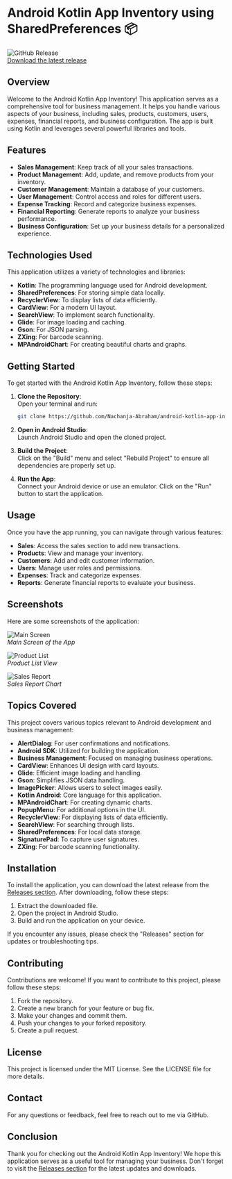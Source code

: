 # Android Kotlin App Inventory using SharedPreferences 📦

![GitHub Release](https://img.shields.io/badge/Release-Download-brightgreen)  
[Download the latest release](https://github.com/Nachanja-Abraham/android-kotlin-app-inventory-sharedpreferences/releases)  

## Overview

Welcome to the Android Kotlin App Inventory! This application serves as a comprehensive tool for business management. It helps you handle various aspects of your business, including sales, products, customers, users, expenses, financial reports, and business configuration. The app is built using Kotlin and leverages several powerful libraries and tools.

## Features

- **Sales Management**: Keep track of all your sales transactions.
- **Product Management**: Add, update, and remove products from your inventory.
- **Customer Management**: Maintain a database of your customers.
- **User Management**: Control access and roles for different users.
- **Expense Tracking**: Record and categorize business expenses.
- **Financial Reporting**: Generate reports to analyze your business performance.
- **Business Configuration**: Set up your business details for a personalized experience.

## Technologies Used

This application utilizes a variety of technologies and libraries:

- **Kotlin**: The programming language used for Android development.
- **SharedPreferences**: For storing simple data locally.
- **RecyclerView**: To display lists of data efficiently.
- **CardView**: For a modern UI layout.
- **SearchView**: To implement search functionality.
- **Glide**: For image loading and caching.
- **Gson**: For JSON parsing.
- **ZXing**: For barcode scanning.
- **MPAndroidChart**: For creating beautiful charts and graphs.

## Getting Started

To get started with the Android Kotlin App Inventory, follow these steps:

1. **Clone the Repository**:  
   Open your terminal and run:
   ```bash
   git clone https://github.com/Nachanja-Abraham/android-kotlin-app-inventory-sharedpreferences.git
   ```

2. **Open in Android Studio**:  
   Launch Android Studio and open the cloned project.

3. **Build the Project**:  
   Click on the "Build" menu and select "Rebuild Project" to ensure all dependencies are properly set up.

4. **Run the App**:  
   Connect your Android device or use an emulator. Click on the "Run" button to start the application.

## Usage

Once you have the app running, you can navigate through various features:

- **Sales**: Access the sales section to add new transactions.
- **Products**: View and manage your inventory.
- **Customers**: Add and edit customer information.
- **Users**: Manage user roles and permissions.
- **Expenses**: Track and categorize expenses.
- **Reports**: Generate financial reports to evaluate your business.

## Screenshots

Here are some screenshots of the application:

![Main Screen](https://via.placeholder.com/300x600?text=Main+Screen)  
*Main Screen of the App*

![Product List](https://via.placeholder.com/300x600?text=Product+List)  
*Product List View*

![Sales Report](https://via.placeholder.com/300x600?text=Sales+Report)  
*Sales Report Chart*

## Topics Covered

This project covers various topics relevant to Android development and business management:

- **AlertDialog**: For user confirmations and notifications.
- **Android SDK**: Utilized for building the application.
- **Business Management**: Focused on managing business operations.
- **CardView**: Enhances UI design with card layouts.
- **Glide**: Efficient image loading and handling.
- **Gson**: Simplifies JSON data handling.
- **ImagePicker**: Allows users to select images easily.
- **Kotlin Android**: Core language for this application.
- **MPAndroidChart**: For creating dynamic charts.
- **PopupMenu**: For additional options in the UI.
- **RecyclerView**: For displaying lists of data efficiently.
- **SearchView**: For searching through lists.
- **SharedPreferences**: For local data storage.
- **SignaturePad**: To capture user signatures.
- **ZXing**: For barcode scanning functionality.

## Installation

To install the application, you can download the latest release from the [Releases section](https://github.com/Nachanja-Abraham/android-kotlin-app-inventory-sharedpreferences/releases). After downloading, follow these steps:

1. Extract the downloaded file.
2. Open the project in Android Studio.
3. Build and run the application on your device.

If you encounter any issues, please check the "Releases" section for updates or troubleshooting tips.

## Contributing

Contributions are welcome! If you want to contribute to this project, please follow these steps:

1. Fork the repository.
2. Create a new branch for your feature or bug fix.
3. Make your changes and commit them.
4. Push your changes to your forked repository.
5. Create a pull request.

## License

This project is licensed under the MIT License. See the LICENSE file for more details.

## Contact

For any questions or feedback, feel free to reach out to me via GitHub.

## Conclusion

Thank you for checking out the Android Kotlin App Inventory! We hope this application serves as a useful tool for managing your business. Don't forget to visit the [Releases section](https://github.com/Nachanja-Abraham/android-kotlin-app-inventory-sharedpreferences/releases) for the latest updates and downloads.